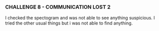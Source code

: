 ### CHALLENGE 8 - COMMUNICATION LOST 2 ###
I checked the spectogram and was not able to see anything suspicious. I tried the other usual things but i was not able to find anything.
